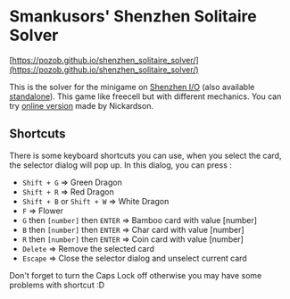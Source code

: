 # Smankusors' Shenzhen Solitaire Solver
[https://pozob.github.io/shenzhen_solitaire_solver/](https://pozob.github.io/shenzhen_solitaire_solver/)

This is the solver for the minigame on [Shenzhen I/O](https://store.steampowered.com/app/504210/SHENZHEN_IO/) (also available [standalone](https://store.steampowered.com/app/570490/SHENZHEN_SOLITAIRE/)). This game like freecell but with different mechanics. You can try [online version](http://tgratzer.com/shenzhen-solitaire) made by Nickardson.

## Shortcuts
There is some keyboard shortcuts you can use, when you select the card, the selector dialog will pop up. In this dialog, you can press :
* `Shift + G` => Green Dragon
* `Shift + R` => Red Dragon
* `Shift + B` or `Shift + W` => White Dragon
* `F` => Flower
* `G` then `[number]` then `ENTER` => Bamboo card with value [number]
* `B` then `[number]` then `ENTER` => Char card with value [number]
* `R` then `[number]` then `ENTER` => Coin card with value [number]
* `Delete` => Remove the selected card
* `Escape` => Close the selector dialog and unselect current card

Don't forget to turn the Caps Lock off otherwise you may have some problems with shortcut :D